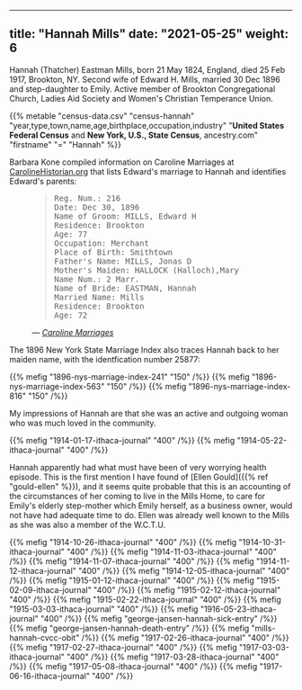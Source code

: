 
---
title: "Hannah Mills"
date: "2021-05-25"
weight: 6
---

Hannah (Thatcher) Eastman Mills, born 21 May 1824, England, died 25 Feb 1917, Brookton, NY. Second wife of Edward H. Mills, married 30 Dec 1896 and step-daughter to Emily. Active member of Brookton Congregational Church, Ladies Aid Society and Women's Christian Temperance Union.

<!--more-->

{{% metable "census-data.csv" "census-hannah" "year,type,town,name,age,birthplace,occupation,industry" "**United States Federal Census** and **New York, U.S., State Census**, ancestry.com" "firstname" "=" "Hannah" %}}

Barbara Kone compiled information on Caroline Marriages at [CarolineHistorian.org](http://carolinehistorian.org) that lists Edward's marriage to Hannah and identifies Edward's parents:

<figure>
<blockquote>
<pre>
Reg. Num.: 216 
Date: Dec 30, 1896 
Name of Groom: MILLS, Edward H 
Residence: Brookton 
Age: 77 
Occupation: Merchant 
Place of Birth: Smithtown
Father's Name: MILLS, Jonas D
Mother's Maiden: HALLOCK (Halloch),Mary
Name Num.: 2 Marr. 
Name of Bride: EASTMAN, Hannah 
Married Name: Mills 
Residence: Brookton 
Age: 72
</pre>
</blockquote>
<figcaption>
— <cite>
<a href="https://storage.googleapis.com/wzukusers/user-27930635/documents/5d5c4f9eb1e78I79rYeM/Caroline_marriages.pdf">Caroline Marriages</a>
</cite>
</figcaption>
</figure>

The 1896 New York State Marriage Index also traces Hannah back to her maiden name, with the identfication number 25877:

<div class="gallery">
{{% mefig "1896-nys-marriage-index-241" "150" /%}}
{{% mefig "1896-nys-marriage-index-563" "150" /%}}
{{% mefig "1896-nys-marriage-index-816" "150" /%}}
</div>

My impressions of Hannah are that she was an active and outgoing woman who was much loved in the community.

{{% mefig "1914-01-17-ithaca-journal" "400" /%}}
{{% mefig "1914-05-22-ithaca-journal" "400" /%}}

Hannah apparently had what must have been of very worrying health episode. This is the first mention I have found of [Ellen Gould]({{% ref "gould-ellen" %}}), and it seems quite probable that this is an accounting of the circumstances of her coming to live in the Mills Home, to care for Emily's elderly step-mother which Emily herself, as a business owner, would not have had adequate time to do. Ellen was already well known to the Mills as she was also a member of the W.C.T.U.

{{% mefig "1914-10-26-ithaca-journal" "400" /%}}
{{% mefig "1914-10-31-ithaca-journal" "400" /%}}
{{% mefig "1914-11-03-ithaca-journal" "400" /%}}
{{% mefig "1914-11-07-ithaca-journal" "400" /%}}
{{% mefig "1914-11-12-ithaca-journal" "400" /%}}
{{% mefig "1914-12-05-ithaca-journal" "400" /%}}
{{% mefig "1915-01-12-ithaca-journal" "400" /%}}
{{% mefig "1915-02-09-ithaca-journal" "400" /%}}
{{% mefig "1915-02-12-ithaca-journal" "400" /%}}
{{% mefig "1915-02-22-ithaca-journal" "400" /%}}
{{% mefig "1915-03-03-ithaca-journal" "400" /%}}
{{% mefig "1916-05-23-ithaca-journal" "400" /%}}
{{% mefig "george-jansen-hannah-sick-entry" /%}}
{{% mefig "george-jansen-hannah-death-entry" /%}}
{{% mefig "mills-hannah-cvcc-obit" /%}}
{{% mefig "1917-02-26-ithaca-journal" "400" /%}}
{{% mefig "1917-02-27-ithaca-journal" "400" /%}}
{{% mefig "1917-03-03-ithaca-journal" "400" /%}}
{{% mefig "1917-03-28-ithaca-journal" "400" /%}}
{{% mefig "1917-05-08-ithaca-journal" "400" /%}}
{{% mefig "1917-06-16-ithaca-journal" "400" /%}}

